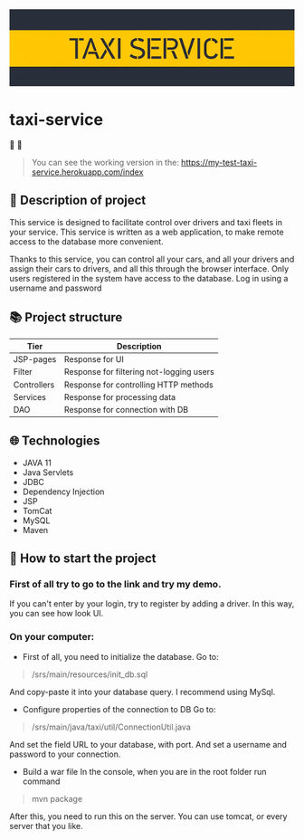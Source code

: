 <img alt="taxi-service logo" src="/.github/taxi-service-logo.jpg" />

# taxi-service
:oncoming_taxi:  :oncoming_taxi:

> You can see the working version in the:
> https://my-test-taxi-service.herokuapp.com/index

## :taxi: Description of project
This service is designed to facilitate control over drivers and taxi fleets in your service.
This service is written as a web application, to make remote access to the database more convenient.

Thanks to this service, you can control all your cars, and all your drivers and assign their cars to drivers,
and all this through the browser interface.
Only users registered in the system have access to the database. Log in using a username and password

## :books: Project structure

| Tier        | Description                              |
|-------------|------------------------------------------|
| JSP-pages   | Response for UI                          |
| Filter      | Response for filtering not-logging users |
| Controllers | Response for controlling HTTP methods    |
| Services    | Response for processing data             |
| DAO         | Response for connection with DB          |


## :globe_with_meridians: Technologies

- JAVA 11
- Java Servlets
- JDBC
- Dependency Injection
- JSP
- TomCat
- MySQL
- Maven

## :mate: How to start the project
### First of all try to go to the link and try my demo.
If you can't enter by your login, try to register
by adding a driver.
In this way, you can see how look UI.

### On your computer:
- First of all, you need to initialize the database.
  Go to:
> /srs/main/resources/init_db.sql

And copy-paste it into your database query.
I recommend using MySql.

- Configure properties of the connection to DB
  Go to:
> /srs/main/java/taxi/util/ConnectionUtil.java

And set the field URL to your database, with port.
And set a username and password to your connection.

- Build a war file
  In the console, when you are in the root folder run command
> mvn package

After this, you need to run this on the server.
You can use tomcat, or every server that you like.
